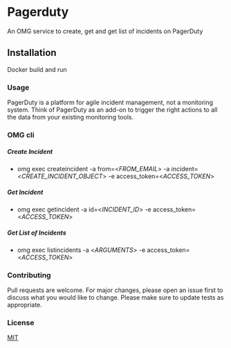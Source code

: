 # Pagerduty
An OMG service to create, get and get list of incidents on PagerDuty

## Installation
Docker build and run

### Usage
PagerDuty is a platform for agile incident management, not a monitoring system. Think of PagerDuty as an add-on to trigger the right actions to all the data from your existing monitoring tools.

### OMG cli

##### Create Incident
* omg exec createincident -a from=<*FROM_EMAIL*> -a incident=<*CREATE_INCIDENT_OBJECT*> -e access_token=<*ACCESS_TOKEN*>
##### Get Incident
* omg exec getincident -a id=<*INCIDENT_ID*> -e access_token=<*ACCESS_TOKEN*>
##### Get List of Incidents
* omg exec listincidents -a <*ARGUMENTS*> -e access_token=<*ACCESS_TOKEN*>

### Contributing
Pull requests are welcome. For major changes, please open an issue first to discuss what you would like to change.
Please make sure to update tests as appropriate.

### License
[MIT](https://choosealicense.com/licenses/mit/)
